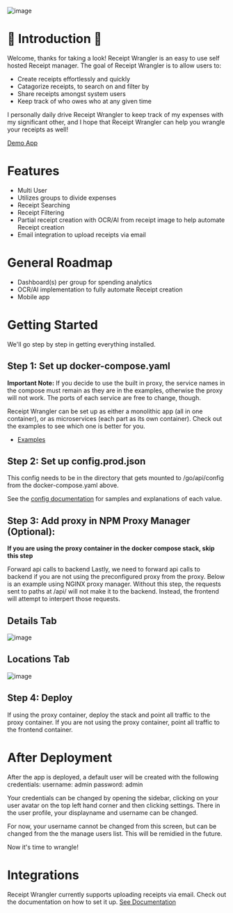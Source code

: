 ![image](https://github.com/Receipt-Wrangler/.github/assets/44912201/48922c60-d3c9-44d1-8354-4c54e8b5d657)

# 🧾 Introduction 🧾

Welcome, thanks for taking a look! Receipt Wrangler is an easy to use self hosted Receipt manager.
The goal of Receipt Wrangler is to allow users to:

- Create receipts effortlessly and quickly
- Catagorize receipts, to search on and filter by
- Share receipts amongst system users
- Keep track of who owes who at any given time

I personally daily drive Receipt Wrangler to keep track of my expenses with my significant other, and I hope that Receipt Wrangler can help you wrangle your receipts as well!

[Demo App](https://demo.receiptwrangler.io)

# Features

- Multi User
- Utilizes groups to divide expenses
- Receipt Searching
- Receipt Filtering
- Partial receipt creation with OCR/AI from receipt image to help automate Receipt creation
- Email integration to upload receipts via email

# General Roadmap

- Dashboard(s) per group for spending analytics
- OCR/AI implementation to fully automate Receipt creation
- Mobile app

# Getting Started

We'll go step by step in getting everything installed.

## Step 1: Set up docker-compose.yaml

**Important Note:**
If you decide to use the built in proxy, the service names in the compose must remain as they are in the examples, otherwise the proxy will not work.
The ports of each service are free to change, though.

Receipt Wrangler can be set up as either a monolithic app (all in one container), or as microservices (each part as its own container).
Check out the examples to see which one is better for you.

- [Examples](https://github.com/Receipt-Wrangler/.github/tree/main/examples)

## Step 2: Set up config.prod.json

This config needs to be in the directory that gets mounted to /go/api/config from the docker-compose.yaml above.

See the [config documentation](https://github.com/Receipt-Wrangler/.github/tree/main/configuration/configuration.md) for samples and explanations of each value.

## Step 3: Add proxy in NPM Proxy Manager (Optional):

**If you are using the proxy container in the docker compose stack, skip this step**

Forward api calls to backend
Lastly, we need to forward api calls to backend if you are not using the preconfigured proxy from the proxy.
Below is an example using NGINX proxy manager. Without this step, the requests sent to paths at /api/ will not make it to the backend. Instead, the frontend will attempt to interpert those requests.

## Details Tab

![image](https://github.com/Receipt-Wrangler/.github/assets/44912201/9690b448-93d2-41d7-8852-ef411d7283b5)

## Locations Tab

![image](https://github.com/Receipt-Wrangler/.github/assets/44912201/2fe17995-b4c2-40c1-91d3-c046a6666f4d)

## Step 4: Deploy

If using the proxy container, deploy the stack and point all traffic to the proxy container.
If you are not using the proxy container, point all traffic to the frontend container.

# After Deployment

After the app is deployed, a default user will be created with the following credentials:
username: admin
password: admin

Your credentials can be changed by opening the sidebar, clicking on your user avatar on the top left hand corner and then clicking settings.
There in the user profile, your displayname and username can be changed.

For now, your username cannot be changed from this screen, but can be changed from the the manage users list. This will be remidied in the future.

Now it's time to wrangle!

# Integrations

Receipt Wrangler currently supports uploading receipts via email. Check out the documentation on how to set it up. [See Documentation](https://github.com/Receipt-Wrangler/.github/tree/main/integrations)
